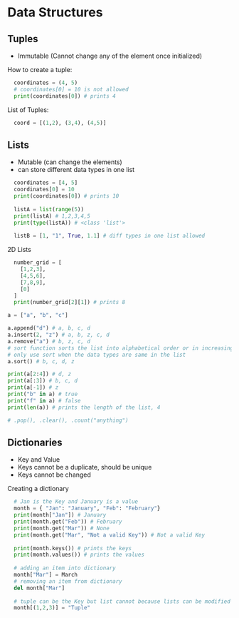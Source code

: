 # Data Structures

## Tuples
* Immutable (Cannot change any of the element once initialized)

How to create a tuple:
```python
  coordinates = (4, 5)
  # coordinates[0] = 10 is not allowed
  print(coordinates[0]) # prints 4
```
List of Tuples:
```python
  coord = [(1,2), (3,4), (4,5)]
```

## Lists
* Mutable (can change the elements)
* can store different data types in one list
```python
  coordinates = [4, 5]
  coordinates[0] = 10
  print(coordinates[0]) # prints 10 
  
  listA = list(range(5))
  print(listA) # 1,2,3,4,5
  print(type(listA)) # <class 'list'>
  
  listB = [1, "1", True, 1.1] # diff types in one list allowed
```
2D Lists
```python
  number_grid = [
    [1,2,3],
    [4,5,6],
    [7,8,9],
    [0]
  ]
  print(number_grid[2][1]) # prints 8
```
```python
a = ["a", "b", "c"]

a.append("d") # a, b, c, d
a.insert(2, "z") # a, b, z, c, d
a.remove("a") # b, z, c, d
# sort function sorts the list into alphabetical order or in increasing order
# only use sort when the data types are same in the list
a.sort() # b, c, d, z

print(a[2:4]) # d, z
print(a[:3]) # b, c, d
print(a[-1]) # z
print("b" in a) # true
print("f" in a) # false
print(len(a)) # prints the length of the list, 4

# .pop(), .clear(), .count("anything")

```

## Dictionaries
* Key and Value
* Keys cannot be a duplicate, should be unique
* Keys cannot be changed

Creating a dictionary
```python
  # Jan is the Key and January is a value
  month = { "Jan": "January", "Feb": "February"}
  print(month["Jan"]) # January
  print(month.get("Feb")) # February
  print(month.get("Mar")) # None
  print(month.get("Mar", "Not a valid Key")) # Not a valid Key
  
  print(month.keys()) # prints the keys
  print(month.values()) # prints the values
  
  # adding an item into dictionary
  month["Mar"] = March
  # removing an item from dictionary
  del month["Mar"]
  
  # tuple can be the Key but list cannot because lists can be modified
  month[(1,2,3)] = "Tuple"
  
```
